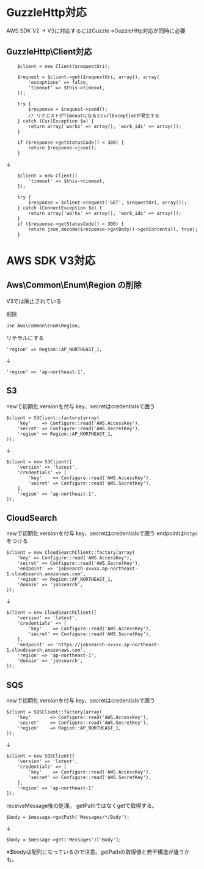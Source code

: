 # GuzzleHttp対応

AWS SDK V2 → V3に対応するにはGuzzle→GuzzleHttp対応が同時に必要

## GuzzleHttp\Client対応

```
    $client = new Client($requestUri);

    $request = $client->get($requestUri, array(), array(
        'exceptions' => false,
        'timeout' => $this->timeout,
    ));

    try {
        $response = $request->send();
        // リクエストがTimeoutになるとCurlExceptionが発生する
    } catch (CurlException $e) {
        return array('works' => array(), 'work_ids' => array());
    }

    if ($response->getStatusCode() < 300) {
        return $response->json();
    }
```
↓
```
    $client = new Client([
        'timeout' => $this->timeout,
    ]);
    
    try {
        $response = $client->request('GET', $requestUri, array());
    } catch (ConnectException $e) {
        return array('works' => array(), 'work_ids' => array());
    }
    if ($response->getStatusCode() < 300) {
        return json_decode($response->getBody()->getContents(), true);
    }

```

# AWS SDK V3対応

## Aws\Common\Enum\Region の削除

V3では廃止されている

削除
```
use Aws\Common\Enum\Region;
```

リテラルにする
```
'region' => Region::AP_NORTHEAST_1,
```
↓
```
'region' => 'ap-northeast-1',
```

## S3

newで初期化
versionを付与
key、secretはcredentialsで囲う

```
$client = S3Client::factory(array(
    'key'    => Configure::read('AWS.AccessKey'),
    'secret' => Configure::read('AWS.SecretKey'),
    'region' => Region::AP_NORTHEAST_1,
));
```
↓
```
$client = new S3Client([
    'version' => 'latest',
    'credentials' => [
        'key'    => Configure::read('AWS.AccessKey'),
        'secret' => Configure::read('AWS.SecretKey'),
    ],
    'region' => 'ap-northeast-1',
]);
```

## CloudSearch

newで初期化
versionを付与
key、secretはcredentialsで囲う
endpointは`https`をつける
```
$client = new CloudSearchClient::factory(array(
    'key' => Configure::read('AWS.AccessKey'),
    'secret' => Configure::read('AWS.SecretKey'),
    'endpoint' => 'jobsearch-xxxxx.ap-northeast-1.cloudsearch.amazonaws.com', 
    'region' => Region::AP_NORTHEAST_1,
    'domain' => 'jobsearch', 
));
```
↓
```
$client = new CloudSearchClient([
    'version' => 'latest',
    'credentials' => [
        'key'    => Configure::read('AWS.AccessKey'),
        'secret' => Configure::read('AWS.SecretKey'),
    ],
    'endpoint' => 'https://jobsearch-xxxxx.ap-northeast-1.cloudsearch.amazonaws.com', 
    'region' => 'ap-northeast-1',
    'domain' => 'jobsearch', 
]);
```

## SQS

newで初期化
versionを付与
key、secretはcredentialsで囲う

```
$client = SQSClient::factory(array(
    'key'       => Configure::read('AWS.AccessKey'),
    'secret'    => Configure::read('AWS.SecretKey'),
    'region'    => Region::AP_NORTHEAST_1,
));
```
↓
```
$client = new SQSClient([
    'version' => 'latest',
    'credentials' => [
        'key'    => Configure::read('AWS.AccessKey'),
        'secret' => Configure::read('AWS.SecretKey'),
    ],
    'region' => 'ap-northeast-1'
]);
```

receiveMessage後の処理。
getPathではなくgetで取得する。
```
$body = $message->getPath('Messages/*/Body');
```
↓
```
$body = $message->get('Messages')['Body'];
```
※$bodyは配列になっているので注意。getPathの取得値と若干構造が違うかも。
